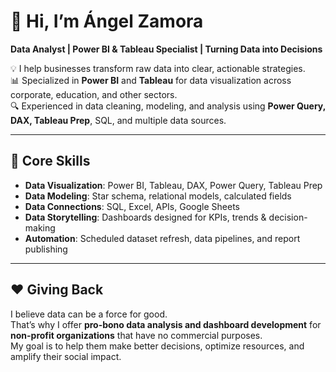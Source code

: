 # 👋 Hi, I’m Ángel Zamora
**Data Analyst | Power BI & Tableau Specialist | Turning Data into Decisions**

💡 I help businesses transform raw data into clear, actionable strategies.  
📊 Specialized in **Power BI** and **Tableau** for data visualization across corporate, education, and other sectors.  
🔍 Experienced in data cleaning, modeling, and analysis using **Power Query, DAX, Tableau Prep**, SQL, and multiple data sources.

---

## 🚀 Core Skills
- **Data Visualization**: Power BI, Tableau, DAX, Power Query, Tableau Prep
- **Data Modeling**: Star schema, relational models, calculated fields
- **Data Connections**: SQL, Excel, APIs, Google Sheets
- **Data Storytelling**: Dashboards designed for KPIs, trends & decision-making
- **Automation**: Scheduled dataset refresh, data pipelines, and report publishing

---

## ❤️ Giving Back
I believe data can be a force for good.  
That’s why I offer **pro-bono data analysis and dashboard development** for **non-profit organizations** that have no commercial purposes.  
My goal is to help them make better decisions, optimize resources, and amplify their social impact.
